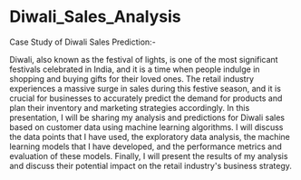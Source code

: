 # Diwali_Sales_Analysis
Case Study of Diwali Sales Prediction:-

Diwali, also known as the festival of lights, is one of the most significant festivals celebrated in India, and it is a time when people indulge in shopping and buying gifts for their loved ones. The retail industry experiences a massive surge in sales during this festive season, and it is crucial for businesses to accurately predict the demand for products and plan their inventory and marketing strategies accordingly. In this presentation, I will be sharing my analysis and predictions for Diwali sales based on customer data using machine learning algorithms. I will discuss the data points that I have used, the exploratory data analysis, the machine learning models that I have developed, and the performance metrics and evaluation of these models. Finally, I will present the results of my analysis and discuss their potential impact on the retail industry's business strategy.
